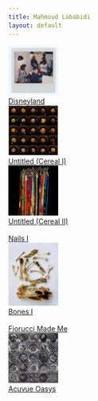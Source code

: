 ```yaml
---
title: Mahmoud Lababidi
layout: default
---
```

<div class="col-md-9 col-md-offset-3">
	<div class="projects-row">
		<div class="project-item-row">
			<a href="disneyland.html">
				<img src="img/childhood/amsterdam004.jpg" alt="" width="100 px">
				<br/>
				Disneyland
			</a>
		</div>
		<div class="project-item-row">
			<a href="cereal1.html">
				<img src="img/objects/surreal%20childhood-small.jpg" alt="" width="100 px">
				<br/>
				Untitled (Cereal I)
			</a>
		</div>
		<div class="project-item-row">
			<a href="cereal2.html">
				<img src="img/objects/cerealboxes-small.jpg" alt="" width="100 px" height="100px"/>
				<br/>
				Untitled (Cereal II)
			</a>
		</div>
		<div class="project-item-row">
			<a href="nails.html">
				<img src="img/objects/nails.jpg" alt="" width="100 px">
				<br/>
				Nails I
			</a>
		</div>
		<div class="project-item-row">
			<a href="bones.html">
				<img src="img/objects/bones.jpg" alt="" width="100 px">
				<br/>
				Bones I
			</a>
		</div>
		<div class="project-item-row">
			<a href="fiorucci.html">
				<img src="img/objects/fiorucci.jpg" alt="" width="100 px">
				<br/>
				Fiorucci Made Me
			</a>
		</div>
		<div class="project-item-row">
			<a href="acuvue.html">
				<img src="img/objects/acuvueoasys.jpg" alt="" width="100 px">
				<br/>
				Acuvue Oasys
			</a>
		</div>
	</div>
</div>